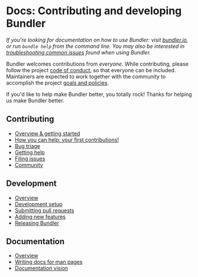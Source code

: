 # Docs: Contributing and developing Bundler

_If you're looking for documentation on how to use Bundler: visit [bundler.io](http://bundler.io/), or run `bundle help` from the command line. You may also be interested in [troubleshooting common issues](TROUBLESHOOTING.md) found when using Bundler._

Bundler welcomes contributions from *everyone*. While contributing, please follow the project [code of conduct](http://bundler.io/conduct.html), so that everyone can be included. Maintainers are expected to work together with the community to accomplish the project [goals and policies](POLICIES.md).

If you'd like to help make Bundler better, you totally rock! Thanks for helping us make Bundler better.

## Contributing

* [Overview & getting started](contributing/README.md)
* [How you can help: your first contributions!](contributing/HOW_YOU_CAN_HELP.md)
* [Bug triage](contributing/BUG_TRIAGE.md)
* [Getting help](contributing/GETTING_HELP.md)
* [Filing issues](contributing/ISSUES.md)
* [Community](contributing/COMMUNITY.md)

## Development

* [Overview](development/README.md)
* [Development setup](development/SETUP.md)
* [Submitting pull requests](development/PULL_REQUESTS.md)
* [Adding new features](development/NEW_FEATURES.md)
* [Releasing Bundler](development/RELEASING.md)

## Documentation

* [Overview](documentation/README.md)
* [Writing docs for man pages](documentation/WRITING.md)
* [Documentation vision](documentation/VISION.md)
